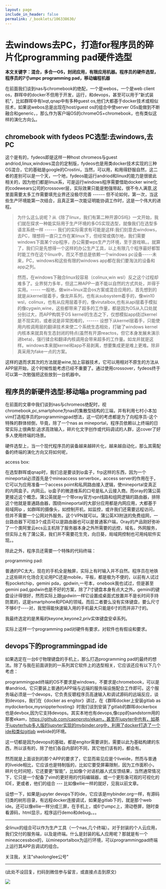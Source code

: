 ```yaml
---
layout: page
include_in_header: false
permalink: /_booklets/106338630/
---
```

去windows去PC，打造for程序员的碎片化programming pad硬件选型
=====

__本文关键字：混合，多合一OS，封闭应用，有限应用机器。程序员的硬件选型，程序员的7寸umpc programming pad，移动编程机器__

在前面我们谈到nas与chromebook的绝配，一个是webos，一个是web client os，群晖中的docker不但用于开发，运行，和devops，甚至可以用于”新式装机“，比如群晖中有lxqt,qnap中有多种guest os,他们大都基于docker技术或相似技术，如果说webos总是出现在host/guest os的组合中使server OSs能做到不断融合和generic，，那么作为客户端OS的chromeOS+chromebook，也有类似这样的演化方向么。

chromebook with fydeos PC选型:去windows,去PC
-----

这个是有的，fydeos即是这样一种host chromeos与guest andriod,linux,windows混合的定制版，fydeos也是用类docker技术实现的三种OS混合，它的基础是google的Crostini，当然，可以用，和用得舒服自然，这二者的差别可以是一个天，一个地，fydeos能运行andriod和linux的能力是很彼此相关的，因为他们都是linux系，可是运行windows程序需要借助docker wine化的codewears公司的crossover层，实际效果只能是勉强带起，很不令人满意,这里面需要太多工作需要填充业界还没极尽完善 ------ 但不论如何，第一次，当这些生产环境能第一次结合，且真正第一次能证明能协调工作时，这是一个伟大的进程。

>为什么这么说呢？从《除了linux，我们有第二种开源OS吗》一文开始，我们就在探求一种能实际用于生产环境的多OS实现选型，就像我们在选型多语言系统一样 ------ 我们的实际需求有可能是这样:我们刻意去windows，去PC，理想将一直只工作在某linux下，但经常或偶尔地，我们需要windows下面某个zip程序，办公需要wps生产力环境，至于游戏嘛。。就算了，我们只是先想得一个这样的办公生产工具，以上有限几个程序最好都暂时能工作在这个linux中，而又不想总是依赖一个windows pc设备-----未来，PC，windows和这些有限的windows app都在我们要淘汰的设备和app之列。

>然而，在windows下融合linux较容易（colinux,win wsl）反之这个过程却难多了。业界努力多年，但这二种APP一直不能以自然的方式共处，并得于实用。----- 一般地，做win+linux混合os方案或混合应用的，首先想到的就是从kernel层着手，像龙井系列，也有从subsystem着手的，像win10 wsl，colinux，也有从应用层着手的，像virutalbox,也有从api层着手模拟的像cygwin,wine，这些都带来了超多的工作量，都是因为OS从入口处就分别过大，而APP构筑于OS kernel的生态之下，仅想模拟app绕过kernel是不现实的，或者说是非常困难的，------ 设想下从kernel层着手，只能使用内核调用层的翻译技术来使二个系统生态相处，打破了windows kernel内核本来就具有生态封闭的特点(虽然有开源reactos，但它本身发展未演示进beta)，强行揉合和翻译内核调用会带来超多的工作量。如龙井就是这样。windows本来就kernel和app不易剥离，想要集成更是难上更难。除非真采用为fake一点的方案。

这样的退而求其次的方法就是wine,加上容器技术，它可以用相对不原生的方法从APP层开始，这个时候性能考虑已经不重要了。通过使用crossover，fydeos终于可以第一次勉强把这些放到一台机器中。

程序员的新硬件选型:移动端a programming pad
-----

在前面的文章中我们谈到nas与chromeos绝配时，视chromebook,pc,smartphone为nas的集散型结构的三端，并有利用七村小本加vim打造程序员的programmingpad想法，这一切的考虑都是为了向程序员-这个特殊的群体倾倒，毕竟，除了一个nas as mineportal，程序员依赖以上终端的日常实际上很典型:追求高效输入，碎片化文字创作或代码调试的人群，这cover了好多人使用终端的场景。

硬件选型上，当一个现代程序员的装备越来越碎片化，越来越自动化，那么其需配备的终端的演化方向又将如何呢，

access box:

在选型群晖或qnap时，我们总是要谈到ip盒子，frp这样的东西，因为一个mineportal必须首先是个mineaccess serverbox，access server的作用在于，它可以为应用准备一个access point和私网路由接入逻辑，使mineportal变真正的内网盒子。内网云。ip盒子的微道维系的口号是私人云接入商。而oray的蒲公英更接近这个概念。蒲公英就是一个带oray官方vpn线路和组网逻辑的路由器，排除这个他就是普通路由器，围绕mineportal的大部分应用都是内网应用，大都基于局域网ip ，如群晖的摄像头，如控制开机，如监控，或许我们还需要远程访问，但并不需要一个公网对外服务。这个VPN就可以。蒲公英X3附送的免费组网，一台路由器下可挂3个成员可以是路由器也可以是普通客户端，Oray的产品刚好弥补了一个类阿里云ecs云主机除了服务器本身之外所需要的远控，域名，外网服务，但实际上有了蒲公英，我们并不需要花生壳，向日葵，局域网控制也可用纯软件实现。。

除此之外，程序员还需要一个特殊的代码终端：

programming pad:

普通的PC太大，现在的手机全是触屏，实际上有时输入并不自然。程序员在地铁上这些碎片化场合无论用PC还是mobile，平板，都是极为不便的，以前有人试过有pocketchip，gemini pda，gpdwin,一号本，onebook我也试过，但是甚至gemini pad,gpdwin也是不好的方案，除了7寸键盘本身有点大之外，gemini的键盘设计得很好，然而实际上跟gpdwin一样它设置成桌面式放置并不是长时间手持防累的，这是smartphone和PDA的领域。而后二者要么没有实体键盘，要么尺寸不够6寸----对，我觉得能快速输入用的手机最大只能是6寸的而并非7寸的。

我最终选定的是黑莓的keyone,keyone2,priv实体键盘安卓系列。

实际上这样一个programming pad对硬件有要求，对软件也有假设和要求。

devops下的programmingpad ide
-----

如果选定在一台6寸物理键盘的手机上，那么打造programming pad的最终的想法。除了与我在前面讲到的一系列其它软件上的选型相关，它应该还应有以下几个考虑：

programmingpad终端的OS不要求是windows，不要求是chromebook，可以是单andriod。它只要装上普通的APP端与远端的服务端设施配合工作即可。这个服务端必须是一个devops，它负责反聩程序员高速输入和调试源码的远端反应，谈到devops，我们在《docker as engitor》讲过，在《群晖docker上安装gitlab as mydockerbox,mysnippterhosting》时我们谈到安装了gitlab的群晖dockerbox也是devbox,因为它支持devops。其实本地也有devops,像cpp的sandstorm用的那套ekam，https://github.com/capnproto/ekam，甚至在jupyter中也有，如基于jupyterhub多人版的jupyter实现的mybinder.org中，利用了docker打造了一个ide和类似gitlab webide的环境。

这一切都是因为devops的基础，都是engitor需要讲到，需要以此为基础构建的东西，所以该有的，除了他们各自内部的不同，其它他们该有的，都会有。

然而就是上面谈到的那个APP的要求了，它显而易见应是个liveide，然而与普通的liveide相比，它应该也是特制版的，比如它要受屏幕限制，因为工作面积小，碎片化时间短，它还要更“智能”，比如像个对话机器人式反馈结果，当然通常情况下，它只是一个配备了vim的更好用的代码编辑器，或一个更形象可观的可视化的IDE，更或者，他们的组合 ---  比如像ellie一样的就好，见我以前文章。

设想一下，如果是jupyter devops下的ide，它应该是mybinder.org一样，有源码归类的树形目录，有远程docker连接调试，如果是gitlab下的，就是那个web ide。还可以像ellie一样分成三屏，在手机上，或6寸umpc上，滑动卷屏，随时查看源码，html显示，程序运行demo和debug。。。

-----------

全linux的组合可以作为生产工具（一个nas,几个终端）。对于封装的个人云应用，我们交付的服务端，以及是终端。什么是封装的私人应用呢？那就是有一个mineaccessbox的，以mineportalbox为运行环境，可以programmingpad终端上运行其APP且调试的组合。

关注我，关注"shaolonglee公号"



-----


(此处不设回复，扫码到微信参与留言，或直接点击到原文)

![](/p/106338630/qrcode.png)

<!-- Markdeep: -->
<meta charset="utf-8">
<link rel="stylesheet" href="../../res/aloha.css?">

<script src="../../res/markdeep.min.js" charset="utf-8"></script>



